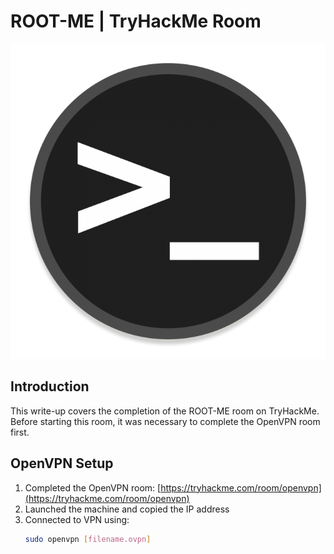 # ROOT-ME | TryHackMe Room
![0](./images/0.png)

## Introduction
This write-up covers the completion of the ROOT-ME room on TryHackMe. Before starting this room, it was necessary to complete the OpenVPN room first.

## OpenVPN Setup

1. Completed the OpenVPN room: [https://tryhackme.com/room/openvpn](https://tryhackme.com/room/openvpn)
2. Launched the machine and copied the IP address
3. Connected to VPN using:
   ```bash
   sudo openvpn [filename.ovpn]

